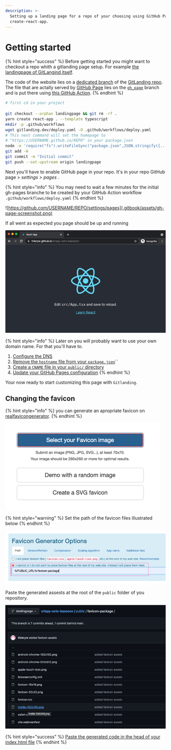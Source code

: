 ```yaml
---
description: >-
  Setting up a landing page for a repo of your choosing using GitHub Pages and
  create-react-app.
---
```


# Getting started

{% hint style="success" %}
Before getting started you might want to checkout a repo whith a gitlanding page setup. For example [the landingpage of GitLangind itself](https://www.gitlanding.dev/).

The code of the website lies on a [dedicated branch](https://github.com/thieryw/gitlanding/tree/4e5a33ed312227efcf7d26332ea87c19331f1eed) of the [GitLanding repo](https://github.com/thieryw/gitlanding/tree/2105d99c84b76f6c6b0647484171c5e09a61dbf5). The file that are actally served by [GitHub Page](https://pages.github.com/) lies on the [`gh_page`](https://github.com/thieryw/gitlanding/tree/b11d5dab0df08a84b7acc72a25d0c3fa7c78cc6b) branch and is put there using [this GitHub Action](https://github.com/thieryw/gitlanding/blob/eb85ca1fea7ce0ce21837d1e0ba7a6bb1a784b19/.github/workflows/deploy.yml#L21).
{% endhint %}

```bash
# first cd in your project

git checkout --orphan landingpage && git rm -rf .
yarn create react-app . --template typescript
mkdir -p .github/workflows
wget gitlanding.dev/deploy.yaml -O .github/workflows/deploy.yaml
# This next command will set the homepage to 
# "https://USERNAME.github.io/REPO" in your package.json
node -e 'require("fs").writeFileSync("package.json",JSON.stringify({...require("./package.json"), "homepage": (()=>{ const [r, u]= `${require("child_process").execSync("git remote get-url origin")}`.replace(/\r?\n$/, "").split("/").reverse(); return `https://${u}.github.io/${r}`; })()},null,2))'
git add -A
git commit -m "Initial commit"
git push --set-upstream origin landingpage
```

Next you'll have to enable GitHub page in your repo.  It's in your repo GitHub page &gt; _settings &gt; pages_ .

{% hint style="info" %}
You may need to wait a few minutes for the initial gh-pages branche to be created by your GitHub Action workflow `.github/workflows/deploy.yaml`
{% endhint %}

![https://github.com/USERNAME/REPO/settings/pages](.gitbook/assets/gh-page-screenshot.png)

If all went as expected you page should be up and running

![](.gitbook/assets/react-app-screen-shot.png)

{% hint style="info" %}
Later on you will probably want to use your own domain name. For that you'll have to.

1. [Configure the DNS](https://user-images.githubusercontent.com/39378411/135731113-660804da-060d-4c60-b4d5-8b944fe00a5d.png)
2. [Remove the `hostname` file from your `package.json`](https://github.com/thieryw/crispy-octo-bassoon/blob/431679969c454772605d2d16ad69290559a43cba/package.json#L39)\`\`
3. [Create a `CNAME` file in your `public/` directory](https://github.com/thieryw/gitlanding/blob/landingpage/public/CNAME)
4. [Update your GitHub Pages configuration](https://user-images.githubusercontent.com/39378411/135731497-b1f0bb1b-413d-4aae-bc8e-6d77174aae41.png)
{% endhint %}

Your now ready to start customizing this page with `Gitlanding`.

## Changing the favicon

{% hint style="info" %}
you can generate an apropriate favicon on [realfavicongenerator](https://realfavicongenerator.net/).
{% endhint %}

![](.gitbook/assets/screenshot-2021-10-07-at-02.02.42.png)

{% hint style="warning" %}
Set the path of the favicon files illustrated below
{% endhint %}

![](.gitbook/assets/screenshot-2021-10-07-at-02.08.02.png)

Paste the generated assests at the root of the `public` folder of you repository.

![](.gitbook/assets/screenshot-2021-10-07-at-02.46.11.png)

{% hint style="success" %}
[Paste the generated code in the head of your index.html file](https://github.com/thieryw/crispy-octo-bassoon/commit/43fb081d28ce5959dadc4bdf285ed19791276487)
{% endhint %}



